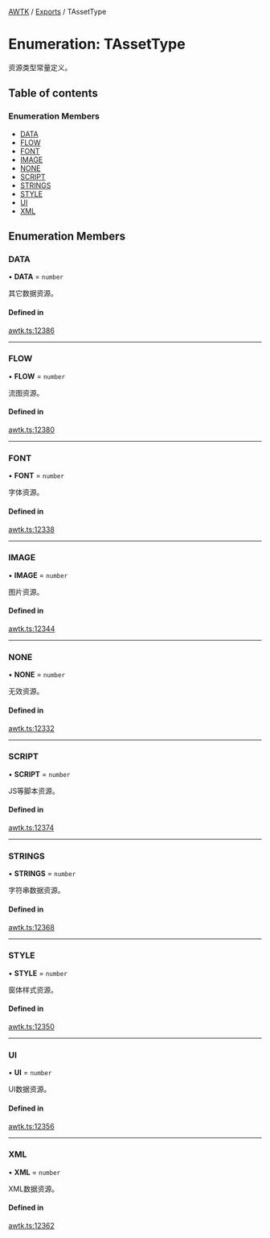 [AWTK](../README.md) / [Exports](../modules.md) / TAssetType

# Enumeration: TAssetType

资源类型常量定义。

## Table of contents

### Enumeration Members

- [DATA](TAssetType.md#data)
- [FLOW](TAssetType.md#flow)
- [FONT](TAssetType.md#font)
- [IMAGE](TAssetType.md#image)
- [NONE](TAssetType.md#none)
- [SCRIPT](TAssetType.md#script)
- [STRINGS](TAssetType.md#strings)
- [STYLE](TAssetType.md#style)
- [UI](TAssetType.md#ui)
- [XML](TAssetType.md#xml)

## Enumeration Members

### DATA

• **DATA** = `number`

其它数据资源。

#### Defined in

[awtk.ts:12386](https://github.com/zlgopen/awtk-binding/blob/527f1f8/tools/code_gen/js/output/awtk.ts#L12386)

___

### FLOW

• **FLOW** = `number`

流图资源。

#### Defined in

[awtk.ts:12380](https://github.com/zlgopen/awtk-binding/blob/527f1f8/tools/code_gen/js/output/awtk.ts#L12380)

___

### FONT

• **FONT** = `number`

字体资源。

#### Defined in

[awtk.ts:12338](https://github.com/zlgopen/awtk-binding/blob/527f1f8/tools/code_gen/js/output/awtk.ts#L12338)

___

### IMAGE

• **IMAGE** = `number`

图片资源。

#### Defined in

[awtk.ts:12344](https://github.com/zlgopen/awtk-binding/blob/527f1f8/tools/code_gen/js/output/awtk.ts#L12344)

___

### NONE

• **NONE** = `number`

无效资源。

#### Defined in

[awtk.ts:12332](https://github.com/zlgopen/awtk-binding/blob/527f1f8/tools/code_gen/js/output/awtk.ts#L12332)

___

### SCRIPT

• **SCRIPT** = `number`

JS等脚本资源。

#### Defined in

[awtk.ts:12374](https://github.com/zlgopen/awtk-binding/blob/527f1f8/tools/code_gen/js/output/awtk.ts#L12374)

___

### STRINGS

• **STRINGS** = `number`

字符串数据资源。

#### Defined in

[awtk.ts:12368](https://github.com/zlgopen/awtk-binding/blob/527f1f8/tools/code_gen/js/output/awtk.ts#L12368)

___

### STYLE

• **STYLE** = `number`

窗体样式资源。

#### Defined in

[awtk.ts:12350](https://github.com/zlgopen/awtk-binding/blob/527f1f8/tools/code_gen/js/output/awtk.ts#L12350)

___

### UI

• **UI** = `number`

UI数据资源。

#### Defined in

[awtk.ts:12356](https://github.com/zlgopen/awtk-binding/blob/527f1f8/tools/code_gen/js/output/awtk.ts#L12356)

___

### XML

• **XML** = `number`

XML数据资源。

#### Defined in

[awtk.ts:12362](https://github.com/zlgopen/awtk-binding/blob/527f1f8/tools/code_gen/js/output/awtk.ts#L12362)
